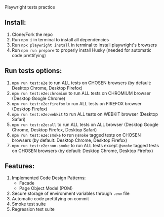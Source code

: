 Playwright tests practice

## Install:

1. Clone/Fork the repo
2. Run `npm i` in terminal to install all dependencies
3. Run `npx playwright install` in terminal to install playwright's browsers
4. Run `npm run prepare` to properly install Husky (needed for automatic code prettifying)

## Run tests options:

1. `npm run test:e2e` to run ALL tests on CHOSEN browsers (by default: Desktop Chrome, Desktop Firefox)
2. `npm run test:e2e:chromium` to run ALL tests on CHROMIUM browser (Desktop Google Chrome)
3. `npm run test:e2e:firefox` to run ALL tests on FIREFOX browser (Desktop Firefox)
4. `npm run test:e2e:webkit` to run ALL tests on WEBKIT browser (Desktop Safari)
5. `npm run test:e2e:all` to run ALL tests on ALL browser (Desktop Google Chrome, Desktop Firefox, Desktop Safari)
6. `npm run test:e2e:smoke` to run `@smoke` tagged tests on CHOSEN browsers (by default: Desktop Chrome, Desktop Firefox)
7. `npm run test:e2e:non-smoke` to run ALL tests except `@smoke` tagged tests on CHOSEN browsers (by default: Desktop Chrome, Desktop Firefox)

## Features:

1. Implemented Code Design Patterns:
   - Facade
   - Page Object Model (POM)
2. Secure storage of environment variables through `.env` file
3. Automatic code prettifying on commit
4. Smoke test suite
5. Regression test suite
